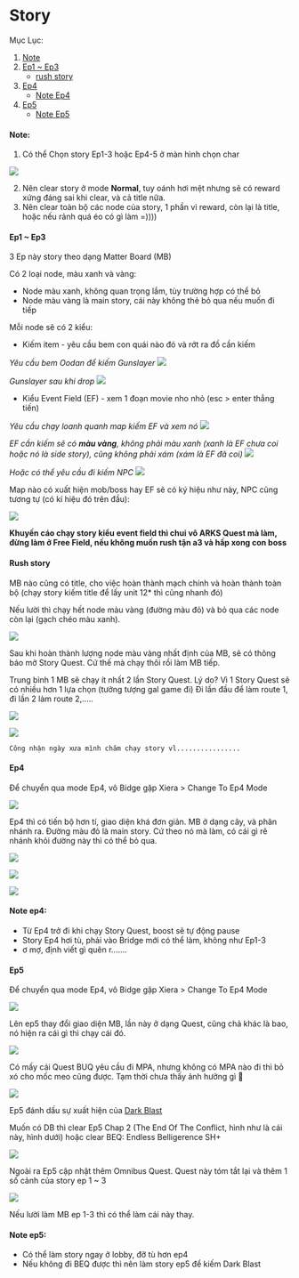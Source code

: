 # Story

Mục Lục:
1. [Note](https://github.com/3ktan/Pso2-s-Compendium/blob/master/compendium/other/story.md#note)
2. [Ep1 ~ Ep3](https://github.com/3ktan/Pso2-s-Compendium/blob/master/compendium/other/story.md#ep1--ep3)
    * [rush story](https://github.com/3ktan/Pso2-s-Compendium/blob/master/compendium/other/story.md#rush-story)
3. [Ep4](https://github.com/3ktan/Pso2-s-Compendium/blob/master/compendium/other/story.md#ep4)
   * [Note Ep4](https://github.com/3ktan/Pso2-s-Compendium/blob/master/compendium/other/story.md#note-ep4)
4. [Ep5](https://github.com/3ktan/Pso2-s-Compendium/blob/master/compendium/other/story.md#ep5)
   * [Note Ep5](https://github.com/3ktan/Pso2-s-Compendium/blob/master/compendium/other/story.md#note-ep5)

#### Note:
1. Có thể Chọn story Ep1-3 hoặc Ep4-5 ở màn hình chọn char

![](../../data/other/story/000.jpg)

2. Nên clear story ở mode **Normal**, tuy oánh hơi mệt nhưng sẽ có reward xứng đáng sai khi clear, và cả title nữa.
3. Nên clear toàn bộ các node của story, 1 phần vì reward, còn lại là title, hoặc nếu rảnh quá éo có gì làm =))))

#### Ep1 ~ Ep3
3 Ep này story theo dạng Matter Board (MB)

Có 2 loại node, màu xanh và vàng:
* Node màu xanh, không quan trọng lắm, tùy trường hợp có thể bỏ
* Node màu vàng là main story, cái này không thẻ bỏ qua nếu muốn đi tiếp

Mỗi node sẽ có 2 kiểu:
* Kiếm item - yêu cầu bem con quái nào đó và rớt ra đồ cần kiếm

_Yêu cầu bem Oodan để kiếm Gunslayer_
![](../../data/other/story/ep1-3-0001.jpg)

_Gunslayer sau khi drop_
![](../../data/other/story/ep1-3-0001-5.jpg)

* Kiểu Event Field (EF) - xem 1 đoạn movie nho nhỏ (esc > enter thẳng tiến)

_Yêu cầu chạy loanh quanh map kiếm EF và xem nó_
![](../../data/other/story/ep1-3-0002-1.jpg)

_EF cần kiếm sẽ có **màu vàng**, không phải màu xanh (xanh là EF chưa coi hoặc nó là side story), cũng không phải xám (xám là EF đã coi)_
![](../../data/other/story/ep1-3-0002-5.jpg)

_Hoặc có thể yêu cầu đi kiếm NPC_
![](../../data/other/story/ep1-3-0002.jpg)

Map nào có xuất hiện mob/boss hay EF sẽ có ký hiệu như này, NPC cũng tương tự (có kí hiệu đó trên đầu):

![](../../data/other/story/ep1-3-0003.jpg)

**Khuyến cáo chạy story kiểu event field thì chui vô ARKS Quest mà làm, đừng làm ở Free Field, nếu không muốn rush tận a3 và hấp xong con boss**

#### Rush story
MB nào cũng có title, cho việc hoàn thành mạch chính và hoàn thành toàn bộ (chạy story kiếm title để lấy unit 12* thì cũng nhanh đó)

Nếu lười thì chạy hết node màu vàng (đường màu đỏ) và bỏ qua các node còn lại (gạch chéo màu xanh). 

![](../../data/other/story/ep1-3-0004.jpg)

Sau khi hoàn thành lượng node màu vàng nhất định của MB, sẽ có thông báo mở Story Quest. Cứ thế mà chạy thôi rồi làm MB tiếp.

Trung bình 1 MB sẽ chạy ít nhất 2 lần Story Quest. Lý do? Vì 1 Story Quest sẽ có nhiều hơn 1 lựa chọn (tưởng tượng gal game đi) Đi lần đầu để làm route 1, đi lần 2 làm route 2,..... 

![](../../data/other/story/ep1-3-0005.jpg)

![](../../data/other/story/ep1-3-0006.jpg)

`Công nhận ngày xưa mình chăm chạy story vl................`

#### Ep4
Để chuyển qua mode Ep4, vô Bidge gặp Xiera > Change To Ep4 Mode

![](../../data/other/story/ep4-00.jpg)

Ep4 thì có tiến bộ hơn tí, giao diện khá đơn giản. MB ở dạng cây, và phân nhánh ra.
Đường màu đỏ là main story. Cứ theo nó mà làm, có cái gì rẽ nhánh khỏi đường này thì có thể bỏ qua.

![](../../data/other/story/ep4-01.jpg)

![](../../data/other/story/ep4-02.jpg)

![](../../data/other/story/ep4-03.jpg)

#### Note ep4:
* Từ Ep4 trở đi khi chạy Story Quest, boost sẽ tự động pause
* Story Ep4 hơi tù, phải vào Bridge mới có thể làm, không như Ep1-3
* ơ mợ, định viết gì quên r.......

#### Ep5
Để chuyển qua mode Ep4, vô Bidge gặp Xiera > Change To Ep4 Mode

![](../../data/other/story/ep5-00.jpg)

Lên ep5 thay đổi giao diện MB, lần này ở dạng Quest, cũng chả khác là bao, nó hiện ra cái gì thì chạy cái đó. 

![](../../data/other/story/ep5-01.jpg)

Có mấy cái Quest BUQ yêu cầu đi MPA, nhưng không có MPA nào đi thì bỏ xó cho mốc meo cũng được. Tạm thời chưa thấy ảnh hưởng gì :thinking: 

![](../../data/other/story/ep5-02.jpg)

Ep5 đánh dấu sự xuất hiện của [Dark Blast](https://3ktan.wordpress.com/2017/10/16/pso2_dark-blast/)

Muốn có DB thì clear Ep5 Chap 2 (The End Of The Conflict, hình như là cái này, hình dưới) hoặc clear BEQ: Endless Belligerence SH+

![](../../data/other/story/db.jpg)

Ngoài ra Ep5 cập nhật thêm Omnibus Quest. Quest này tóm tắt lại và thêm 1 số cảnh của story ep 1 ~ 3

![](../../data/other/story/ob.jpg)

Nếu lười làm MB ep 1-3 thì có thể làm cái này thay.

#### Note ep5:
* Có thể làm story ngay ở lobby, đỡ tù hơn ep4
* Nếu không đi BEQ được thì nên làm story ep5 để kiếm Dark Blast
